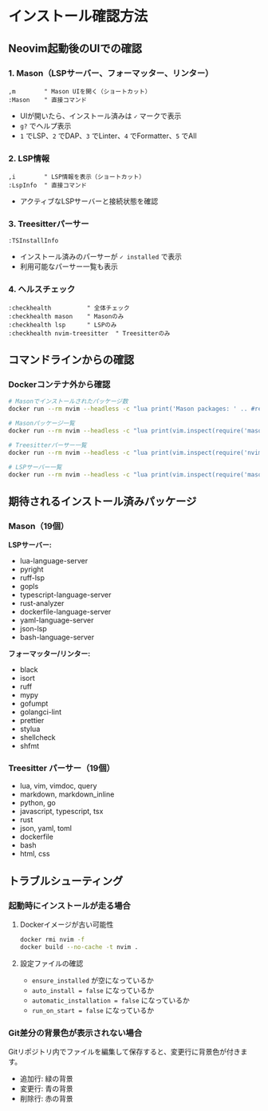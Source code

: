 # インストール確認方法

## Neovim起動後のUIでの確認

### 1. Mason（LSPサーバー、フォーマッター、リンター）
```vim
,m        " Mason UIを開く（ショートカット）
:Mason    " 直接コマンド
```
- UIが開いたら、インストール済みは `✓` マークで表示
- `g?` でヘルプ表示
- `1` でLSP、`2` でDAP、`3` でLinter、`4` でFormatter、`5` でAll

### 2. LSP情報
```vim
,i        " LSP情報を表示（ショートカット）
:LspInfo  " 直接コマンド
```
- アクティブなLSPサーバーと接続状態を確認

### 3. Treesitterパーサー
```vim
:TSInstallInfo
```
- インストール済みのパーサーが `✓ installed` で表示
- 利用可能なパーサー一覧も表示

### 4. ヘルスチェック
```vim
:checkhealth          " 全体チェック
:checkhealth mason    " Masonのみ
:checkhealth lsp      " LSPのみ
:checkhealth nvim-treesitter  " Treesitterのみ
```

## コマンドラインからの確認

### Dockerコンテナ外から確認
```bash
# Masonでインストールされたパッケージ数
docker run --rm nvim --headless -c "lua print('Mason packages: ' .. #require('mason-registry').get_installed_package_names())" +qa

# Masonパッケージ一覧
docker run --rm nvim --headless -c "lua print(vim.inspect(require('mason-registry').get_installed_package_names()))" +qa

# Treesitterパーサー一覧
docker run --rm nvim --headless -c "lua print(vim.inspect(require('nvim-treesitter.info').installed_parsers()))" +qa

# LSPサーバー一覧
docker run --rm nvim --headless -c "lua print(vim.inspect(require('mason-lspconfig').get_installed_servers()))" +qa
```

## 期待されるインストール済みパッケージ

### Mason（19個）
**LSPサーバー:**
- lua-language-server
- pyright
- ruff-lsp
- gopls
- typescript-language-server
- rust-analyzer
- dockerfile-language-server
- yaml-language-server
- json-lsp
- bash-language-server

**フォーマッター/リンター:**
- black
- isort
- ruff
- mypy
- gofumpt
- golangci-lint
- prettier
- stylua
- shellcheck
- shfmt

### Treesitter パーサー（19個）
- lua, vim, vimdoc, query
- markdown, markdown_inline
- python, go
- javascript, typescript, tsx
- rust
- json, yaml, toml
- dockerfile
- bash
- html, css

## トラブルシューティング

### 起動時にインストールが走る場合
1. Dockerイメージが古い可能性
   ```bash
   docker rmi nvim -f
   docker build --no-cache -t nvim .
   ```

2. 設定ファイルの確認
   - `ensure_installed` が空になっているか
   - `auto_install = false` になっているか
   - `automatic_installation = false` になっているか
   - `run_on_start = false` になっているか

### Git差分の背景色が表示されない場合
Gitリポジトリ内でファイルを編集して保存すると、変更行に背景色が付きます。
- 追加行: 緑の背景
- 変更行: 青の背景
- 削除行: 赤の背景